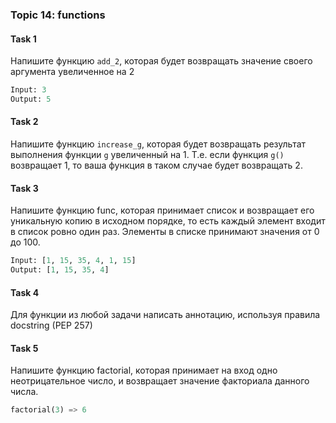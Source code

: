 ### Topic 14: functions
#### Task 1

Напишите функцию `add_2`, которая будет возвращать значение своего аргумента 
увеличенное на 2
```python
Input: 3
Output: 5
```

#### Task 2
Напишите функцию `increase_g`, которая будет возвращать результат выполнения 
функции `g` увеличенный на 1. Т.е. если функция `g()` возвращает 1, то ваша функция в таком 
случае будет возвращать 2.


#### Task 3
Напишите функцию func, которая принимает список и возвращает его уникальную 
копию в исходном порядке, то есть каждый элемент входит в список ровно один раз. Элементы в 
списке принимают значения от 0 до 100.
```python
Input: [1, 15, 35, 4, 1, 15]
Output: [1, 15, 35, 4]
```

#### Task 4
Для функции из любой задачи написать аннотацию, используя правила docstring
(PEP 257)

#### Task 5
Напишите функцию factorial, которая принимает на вход одно неотрицательное число, и возвращает значение факториала данного числа.
```python
factorial(3) => 6
```